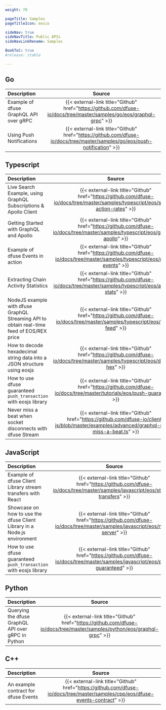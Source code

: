 ```yaml
---
weight: 70

pageTitle: Samples
pageTitleIcon: eosio

sideNav: true
sideNavTitle: Public APIs
sideNavLinkRename: Samples

BookToC: true
#release: stable

---
```


<!-- 
# TODO: I've renamed `main` to `eosio` here.. but that doesn't work with all the menus..
# We need to review the `config.json`, and how we'll actually build the menu structure
# to be able to reuse the menus in each protocol section.. can we have sub-trees or a
# certain menu in a sub-tree? Like use `eosio` in the `content/eosio` subtree, and the
# `ethereum` menu in the `content/ethereum` subtree?
-->

## Go

| Description                            | Source                                                                                                                    |
| :------------------------------------- | :-----------------------------------------------------------------------------------------------------------------------: |
| Example of dfuse GraphQL API over gRPC | {{< external-link title="Github" href="https://github.com/dfuse-io/docs/tree/master/samples/go/eos/graphql-grpc" >}}      |
| Using Push Notifications               | {{< external-link title="Github" href="https://github.com/dfuse-io/docs/tree/master/samples/go/eos/push-notification" >}} |

## Typescript

| Description                                                                                    | Source                                                                                                                                       |
| :--------------------------------------------------------------------------------------------- | :------------------------------------------------------------------------------------------------------------------------------------------: |
| Live Search Example, using GraphQL Subscriptions & Apollo Client                               | {{< external-link title="Github" href="https://github.com/dfuse-io/docs/tree/master/samples/typescript/eos/stream-action-rates" >}}          |
| Getting Started with GraphQL and Apollo                                                        | {{< external-link title="Github" href="https://github.com/dfuse-io/docs/tree/master/samples/typescript/eos/graphql-apollo" >}}               |
| Example of dfuse Events in action                                                              | {{< external-link title="Github" href="https://github.com/dfuse-io/docs/tree/master/samples/typescript/eos/dfuse-events" >}}                 |
| Extracting Chain Activity Statistics                                                           | {{< external-link title="Github" href="https://github.com/dfuse-io/docs/tree/master/samples/typescript/eos/activity-stats" >}}               |
| NodeJS example with dfuse GraphQL Streaming API to obtain real-time feed of EOS/REX price      | {{< external-link title="Github" href="https://github.com/dfuse-io/docs/tree/master/samples/typescript/eos/price-feed" >}}                   |
| How to decode hexadecimal string data into a JSON structure using eosjs                        | {{< external-link title="Github" href="https://github.com/dfuse-io/docs/tree/master/samples/typescript/eos/decode-hex" >}}                   |
| How to use dfuse guaranteed `push_transaction` with eosjs library                              | {{< external-link title="Github" href="https://github.com/dfuse-io/docs/tree/master/tutorials/eos/push-guaranteed" >}}                       |
| Never miss a beat when socket disconnects with dfuse Stream                                    | {{< external-link title="Github" href="https://github.com/dfuse-io/client-js/blob/master/examples/advanced/graphql-never-miss-a-beat.ts" >}} |

## JavaScript

| Description                                                              | Source                                                                                                                           |
| :----------------------------------------------------------------------- | :------------------------------------------------------------------------------------------------------------------------------: |
| Example of dfuse Client Library stream transfers with React              | {{< external-link title="Github" href="https://github.com/dfuse-io/docs/tree/master/samples/javascript/eos/stream-transfers" >}} |
| Showcase on how to use the dfuse Client Library in a Node.js environment | {{< external-link title="Github" href="https://github.com/dfuse-io/docs/tree/master/samples/javascript/eos/node-server" >}}      |
| How to use dfuse guaranteed `push_transaction` with eosjs library        | {{< external-link title="Github" href="https://github.com/dfuse-io/docs/tree/master/samples/javascript/eos/push-guaranteed" >}}  |

## Python

| Description                                        | Source                                                                                                                   |
| :------------------------------------------------- | :----------------------------------------------------------------------------------------------------------------------: |
| Querying the dfuse GraphQL API over gRPC in Python | {{< external-link title="Github" href="https://github.com/dfuse-io/docs/tree/master/samples/python/eos/graphql-grpc" >}} |

## C++

| Description                          | Source                                                                                                                         |
| :----------------------------------- | :----------------------------------------------------------------------------------------------------------------------------: |
| An example contract for dfuse Events | {{< external-link title="Github" href="https://github.com/dfuse-io/docs/tree/master/samples/cpp/eos/dfuse-events-contract" >}} |
